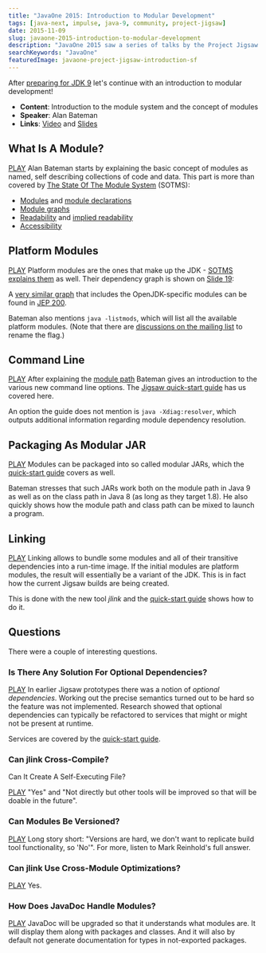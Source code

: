 ```yaml
---
title: "JavaOne 2015: Introduction to Modular Development"
tags: [java-next, impulse, java-9, community, project-jigsaw]
date: 2015-11-09
slug: javaone-2015-introduction-to-modular-development
description: "JavaOne 2015 saw a series of talks by the Project Jigsaw team about modularity in Java 9. This one introduces the basic concepts."
searchKeywords: "JavaOne"
featuredImage: javaone-project-jigsaw-introduction-sf
---
```


<snippet markdown="java-one-2015-intro"></snippet>

After [preparing for JDK 9](javaone-2015-prepare-for-jdk-9) let's continue with an introduction to modular development!

- **Content**: Introduction to the module system and the concept of modules
- **Speaker**: Alan Bateman
- **Links**: [Video](https://www.youtube.com/watch?v=8RhwmJlZQgs&t=4h25m19s) and [Slides](http://openjdk.java.net/projects/jigsaw/j1/intro-modular-dev-j1-2015.pdf)

<contentvideo slug="javaone-2015-jigsaw"></contentvideo>

## What Is A Module?

[PLAY](https://www.youtube.com/watch?v=8RhwmJlZQgs#t=4h26m38s)
Alan Bateman starts by explaining the basic concept of modules as named, self describing collections of code and data.
This part is more than covered by [The State Of The Module System](http://openjdk.java.net/projects/jigsaw/spec/sotms/) (SOTMS):

-   [Modules](http://openjdk.java.net/projects/jigsaw/spec/sotms/#modules) and [module declarations](http://openjdk.java.net/projects/jigsaw/spec/sotms/#module-declarations)
-   [Module graphs](http://openjdk.java.net/projects/jigsaw/spec/sotms/#module-graphs)
-   [Readability](http://openjdk.java.net/projects/jigsaw/spec/sotms/#readability) and [implied readability](http://openjdk.java.net/projects/jigsaw/spec/sotms/#implied-readability)
-   [Accessibility](http://openjdk.java.net/projects/jigsaw/spec/sotms/#accessibility)

## Platform Modules

[PLAY](https://www.youtube.com/watch?v=8RhwmJlZQgs#t=4h39m58s)
Platform modules are the ones that make up the JDK - [SOTMS explains them](http://openjdk.java.net/projects/jigsaw/spec/sotms/#platform-modules) as well.
Their dependency graph is shown on [Slide 19](http://openjdk.java.net/projects/jigsaw/j1/intro-modular-dev-j1-2015.pdf#page=19):

<contentimage slug="javaone-project-jigsaw-platform-modules" options="narrow"></contentimage>

A [very similar graph](https://bugs.openjdk.java.net/secure/attachment/21573/jdk-tr.png) that includes the OpenJDK-specific modules can be found in [JEP 200](http://openjdk.java.net/jeps/200).

Bateman also mentions `java -listmods`, which will list all the available platform modules.
(Note that there are [discussions on the mailing list](http://mail.openjdk.java.net/pipermail/jigsaw-dev/2015-October/005042.html) to rename the flag.)

## Command Line

[PLAY](https://www.youtube.com/watch?v=8RhwmJlZQgs#t=4h42m39s)
After explaining the [module path](http://openjdk.java.net/projects/jigsaw/spec/sotms/#module-path) Bateman gives an introduction to the various new command line options.
The [Jigsaw quick-start guide](http://openjdk.java.net/projects/jigsaw/quick-start) has us covered here.

An option the guide does not mention is `java -Xdiag:resolver`, which outputs additional information regarding module dependency resolution.

## Packaging As Modular JAR

[PLAY](https://www.youtube.com/watch?v=8RhwmJlZQgs#t=4h49m54s)
Modules can be packaged into so called modular JARs, which the [quick-start guide](http://openjdk.java.net/projects/jigsaw/quick-start#packaging) covers as well.

Bateman stresses that such JARs work both on the module path in Java 9 as well as on the class path in Java 8 (as long as they target 1.8).
He also quickly shows how the module path and class path can be mixed to launch a program.

## Linking

[PLAY](https://www.youtube.com/watch?v=8RhwmJlZQgs#t=4h56m13s)
Linking allows to bundle some modules and all of their transitive dependencies into a run-time image.
If the initial modules are platform modules, the result will essentially be a variant of the JDK.
This is in fact how the current Jigsaw builds are being created.

This is done with the new tool *jlink* and the [quick-start guide](http://openjdk.java.net/projects/jigsaw/quick-start#linker) shows how to do it.

## Questions

There were a couple of interesting questions.

### Is There Any Solution For Optional Dependencies?

[PLAY](https://www.youtube.com/watch?v=8RhwmJlZQgs#t=5h04m43s)
In earlier Jigsaw prototypes there was a notion of *optional dependencies*.
Working out the precise semantics turned out to be hard so the feature was not implemented.
Research showed that optional dependencies can typically be refactored to services that might or might not be present at runtime.

Services are covered by the [quick-start guide](http://openjdk.java.net/projects/jigsaw/quick-start#services).

### Can jlink Cross-Compile?
Can It Create A Self-Executing File?

[PLAY](https://www.youtube.com/watch?v=8RhwmJlZQgs#t=5h05m39s)
"Yes" and "Not directly but other tools will be improved so that will be doable in the future".

### Can Modules Be Versioned?

[PLAY](https://www.youtube.com/watch?v=8RhwmJlZQgs#t=5h07m42s)
Long story short: "Versions are hard, we don't want to replicate build tool functionality, so 'No'".
For more, listen to Mark Reinhold's full answer.

### Can jlink Use Cross-Module Optimizations?

[PLAY](https://www.youtube.com/watch?v=8RhwmJlZQgs#t=5h10m22s)
Yes.

### How Does JavaDoc Handle Modules?

[PLAY](https://www.youtube.com/watch?v=8RhwmJlZQgs#t=5h14m37s)
JavaDoc will be upgraded so that it understands what modules are.
It will display them along with packages and classes.
And it will also by default not generate documentation for types in not-exported packages.
